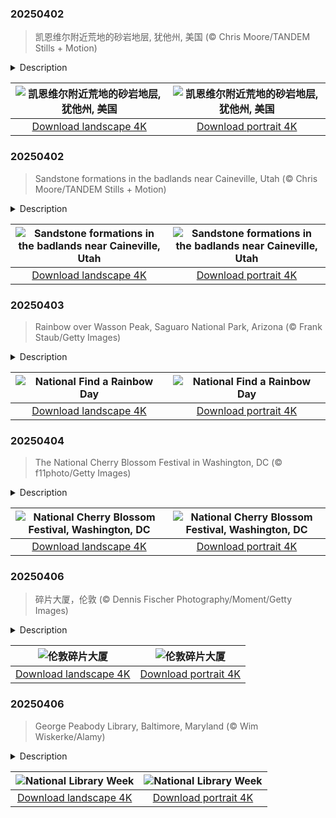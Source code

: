 

### 20250402

> 凯恩维尔附近荒地的砂岩地层, 犹他州, 美国 (© Chris Moore/TANDEM Stills + Motion)

<details>
<summary>Description</summary>

> 蜿蜒起伏的砂岩脊绵延于犹他州凯恩维尔荒地，宛如大自然在石头上绘制的笔触。这些地貌由细粒沉积物构成，最初沉积在古代河流三角洲和内陆海洋中，随后逐渐硬化为岩石。随着时间的推移，侵蚀作用穿透了这些地层，露出流动般的波纹状图案。沉积岩层记录着气候变迁和古老地貌的演变。今日图片中，这片荒凉的土地看似毫无生机，但在早春时节，降雨会让大地铺满紫色和黄色的小花。一天的不同时刻，光影不断变化，展现出不同的角度与风貌，为摄影师和游客提供了丰富的观赏体验。尽管这片崎岖不平的地形大部分仍然保持原始状态，但部分区域地势较为平缓，允许游客在无需剧烈攀爬的情况下轻松探索。
> 
> 荒地广布于除南极洲以外的所有大陆。早期探险者在穿越这些艰难地形时遭遇重重困难，因此赋予它们“荒地”之名。古生物学家经常能在这里发现史前生物的化石遗骸。尽管环境极端，这些土地依然孕育着丰富的生命，包括沙漠植物、蜥蜴和鸟类。
> 
> 

</details>

| ![凯恩维尔附近荒地的砂岩地层, 犹他州, 美国](https://cn.bing.com/th?id=OHR.UtahBadlands_ZH-CN9174002963_UHD.jpg&pid=hp&w=400&h=224&rs=1&c=4) | ![凯恩维尔附近荒地的砂岩地层, 犹他州, 美国](https://cn.bing.com/th?id=OHR.UtahBadlands_ZH-CN9174002963_1080x1920.jpg&pid=hp&w=155&h=315&rs=1&c=4) |
|:---------:|:---------:|
| [Download landscape 4K](https://cn.bing.com/th?id=OHR.UtahBadlands_ZH-CN9174002963_UHD.jpg) | [Download portrait 4K](https://cn.bing.com/th?id=OHR.UtahBadlands_ZH-CN9174002963_1080x1920.jpg) |

### 20250402

> Sandstone formations in the badlands near Caineville, Utah (© Chris Moore/TANDEM Stills + Motion)

<details>
<summary>Description</summary>

> Wavy sandstone ridges stretch across the Caineville Badlands, Utah, resembling nature's brushstrokes on stone. These formations are made of fine-grained sediment that settled in ancient river deltas and inland seas and later hardened into stone. Over time, erosion carved through the layers, exposing flowing, ripple-like patterns. The sedimentary layers tell a story of shifting climates and ancient landscapes. The barren land, seen in today's image, may appear lifeless, but during early spring, rainfall blankets the terrain with tiny purple and yellow flowers. Light and shadow shift throughout the day, offering photographers and visitors various angles. While much of the terrain remains rugged, some areas offer easy access, allowing visitors to explore without strenuous hiking.
> 
> Badlands exist on every continent except Antarctica. Early explorers named them after struggling to navigate harsh terrains. Fossil hunters frequently uncover remnants of prehistoric creatures in the eroded hills. Despite the extreme conditions, these lands support a wide range of life, including desert plants, lizards, and birds.
> 
> 

</details>

| ![Sandstone formations in the badlands near Caineville, Utah](https://cn.bing.com/th?id=OHR.UtahBadlands_EN-US3082813561_UHD.jpg&pid=hp&w=400&h=224&rs=1&c=4) | ![Sandstone formations in the badlands near Caineville, Utah](https://cn.bing.com/th?id=OHR.UtahBadlands_EN-US3082813561_1080x1920.jpg&pid=hp&w=155&h=315&rs=1&c=4) |
|:---------:|:---------:|
| [Download landscape 4K](https://cn.bing.com/th?id=OHR.UtahBadlands_EN-US3082813561_UHD.jpg) | [Download portrait 4K](https://cn.bing.com/th?id=OHR.UtahBadlands_EN-US3082813561_1080x1920.jpg) |

### 20250403

> Rainbow over Wasson Peak, Saguaro National Park, Arizona (© Frank Staub/Getty Images)

<details>
<summary>Description</summary>

> Have you ever spotted a rainbow and felt a little lucky? National Find a Rainbow Day, celebrated today, is all about looking to the sky for that magical mix of sun and rain. Nature's color wheel has long been linked to myths and legends, from Norse gods to the Irish leprechaun's pot of gold. But beyond folklore, the science behind rainbows is just as compelling. The first real explanation came from Theodoric of Freiberg, a German physicist, in 1304. He discovered that rainbows form when sunlight enters a raindrop, bends, reflects inside, and then bends again as it exits. This process splits light into its colors, creating the spectrum we see. The classic 'ROYGBIV' (red, orange, yellow, green, blue, indigo, and violet) doesn't tell the whole story—rainbows contain millions of colors blended together.
> 
> Not all rainbows look the same. Double rainbows occur when a fainter, reversed arc appears above the main one. Moonbows happen at night when moonlight refracts through water droplets. The rare supernumerary rainbow features extra pastel bands inside the primary arc. Today's image features a rainbow over Wasson Peak in Saguaro National Park, Arizona. Against a backdrop of desert cacti and rocky slopes, the vibrant arc stands out in a place where rain is scarce, proving that even the driest landscapes can surprise you.
> 
> 

</details>

| ![National Find a Rainbow Day](https://cn.bing.com/th?id=OHR.SaguaroRainbow_EN-US3149462337_UHD.jpg&pid=hp&w=400&h=224&rs=1&c=4) | ![National Find a Rainbow Day](https://cn.bing.com/th?id=OHR.SaguaroRainbow_EN-US3149462337_1080x1920.jpg&pid=hp&w=155&h=315&rs=1&c=4) |
|:---------:|:---------:|
| [Download landscape 4K](https://cn.bing.com/th?id=OHR.SaguaroRainbow_EN-US3149462337_UHD.jpg) | [Download portrait 4K](https://cn.bing.com/th?id=OHR.SaguaroRainbow_EN-US3149462337_1080x1920.jpg) |

### 20250404

> The National Cherry Blossom Festival in Washington, DC (© f11photo/Getty Images)

<details>
<summary>Description</summary>

> Every spring, Washington, DC, transforms into a sea of pink and white as the cherry trees bloom, marking the return of the National Cherry Blossom Festival. This beloved event commemorates the 1912 gift of 3,000 cherry trees from Tokyo's Mayor Yukio Ozaki to the US, symbolizing the friendship between the two nations.
> 
> This year's festival runs through April 13, with the peak bloom period expected to last four to seven days, depending on the weather. The Tidal Basin is the most popular spot for viewing, offering breathtaking scenes near landmarks like the Jefferson Memorial and the Martin Luther King Jr. Memorial. If you prefer a quieter experience, check out Dumbarton Oaks or the National Arboretum for off-the-beaten-path beauty. Will you be visiting this year? If so, we recommend you arrive early in the morning or in the evening for the best views and fewer crowds. And remember—look, but don't touch! Picking the blossoms is against the law and harms the trees.
> 
> 

</details>

| ![National Cherry Blossom Festival, Washington, DC](https://cn.bing.com/th?id=OHR.CherryBlossomDC_EN-US9897772834_UHD.jpg&pid=hp&w=400&h=224&rs=1&c=4) | ![National Cherry Blossom Festival, Washington, DC](https://cn.bing.com/th?id=OHR.CherryBlossomDC_EN-US9897772834_1080x1920.jpg&pid=hp&w=155&h=315&rs=1&c=4) |
|:---------:|:---------:|
| [Download landscape 4K](https://cn.bing.com/th?id=OHR.CherryBlossomDC_EN-US9897772834_UHD.jpg) | [Download portrait 4K](https://cn.bing.com/th?id=OHR.CherryBlossomDC_EN-US9897772834_1080x1920.jpg) |

### 20250406

> 碎片大厦，伦敦 (© Dennis Fischer Photography/Moment/Getty Images)

<details>
<summary>Description</summary>

> 伦敦天际线中有许多标志性建筑，但没有一座能像碎片大厦一样独具特色。这座玻璃幕墙摩天大楼高达310 米，不仅是英国最高建筑，更成为了现代伦敦的象征。它由意大利建筑师伦佐·皮亚诺设计，他以高科技、轻质且实用的设计风格著称。受教堂尖塔和船桅的启发，他构想出一座线条流畅、逐渐收窄的建筑，能够反射不断变化的天空。大厦于2009 年开始建设，并于2012 年正式落成，成为西欧最高的摩天大楼。
> 
> 碎片大厦坐落于曾经的南华克塔旧址，如今已成为商业、奢华和全景观赏的中心。大楼共有95 层（其中仅72 层可居住），内部设有办公区、餐厅、五星级香格里拉酒店，以及伦敦一些最昂贵的公寓。可持续发展理念也融入了其设计之中，建筑采用高效能源系统，包括冷热电联产系统，使其不仅仅是一座闪耀的城市地标，更是一座注重环保的现代建筑。
> 
> 

</details>

| ![伦敦碎片大厦](https://cn.bing.com/th?id=OHR.ShardLondon2025_ZH-CN0722863055_UHD.jpg&pid=hp&w=400&h=224&rs=1&c=4) | ![伦敦碎片大厦](https://cn.bing.com/th?id=OHR.ShardLondon2025_ZH-CN0722863055_1080x1920.jpg&pid=hp&w=155&h=315&rs=1&c=4) |
|:---------:|:---------:|
| [Download landscape 4K](https://cn.bing.com/th?id=OHR.ShardLondon2025_ZH-CN0722863055_UHD.jpg) | [Download portrait 4K](https://cn.bing.com/th?id=OHR.ShardLondon2025_ZH-CN0722863055_1080x1920.jpg) |

### 20250406

> George Peabody Library, Baltimore, Maryland (© Wim Wiskerke/Alamy)

<details>
<summary>Description</summary>

> Libraries are magical places. They are home to books full of stories and knowledge, provide easy access to resources that might not be affordable for all, and offer spaces for book clubs, author talks, and other social gatherings. Without a doubt, our society benefits from libraries in several ways. To motivate people to read and take advantage of these institutions, the National Book Committee initiated an event series. The first National Library Week was celebrated in 1958 with the action slogan, 'Wake Up and Read!' This year, the annual National Library Week starts on April 6, which coincides with National Library Day. Some libraries will amaze us not only with their collection of books but also with their architecture. The George Peabody Library at Johns Hopkins University in Baltimore has earned the prestigious nickname, 'the cathedral of books.' Take today's image as inspiration for the theme of the 2025 National Library Week: 'Drawn to the Library.'
> 
> 
> 
> 

</details>

| ![National Library Week](https://cn.bing.com/th?id=OHR.PeabodyBaltimore_EN-US0036943577_UHD.jpg&pid=hp&w=400&h=224&rs=1&c=4) | ![National Library Week](https://cn.bing.com/th?id=OHR.PeabodyBaltimore_EN-US0036943577_1080x1920.jpg&pid=hp&w=155&h=315&rs=1&c=4) |
|:---------:|:---------:|
| [Download landscape 4K](https://cn.bing.com/th?id=OHR.PeabodyBaltimore_EN-US0036943577_UHD.jpg) | [Download portrait 4K](https://cn.bing.com/th?id=OHR.PeabodyBaltimore_EN-US0036943577_1080x1920.jpg) |